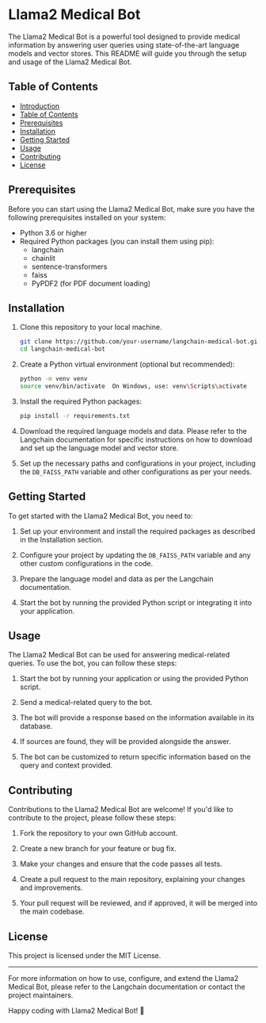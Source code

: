 

# Llama2 Medical Bot

The Llama2 Medical Bot is a powerful tool designed to provide medical information by answering user queries using state-of-the-art language models and vector stores. This README will guide you through the setup and usage of the Llama2 Medical Bot.

## Table of Contents

- [Introduction](#langchain-medical-bot)
- [Table of Contents](#table-of-contents)
- [Prerequisites](#prerequisites)
- [Installation](#installation)
- [Getting Started](#getting-started)
- [Usage](#usage)
- [Contributing](#contributing)
- [License](#license)

## Prerequisites

Before you can start using the Llama2 Medical Bot, make sure you have the following prerequisites installed on your system:

- Python 3.6 or higher
- Required Python packages (you can install them using pip):
    - langchain
    - chainlit
    - sentence-transformers
    - faiss
    - PyPDF2 (for PDF document loading)

## Installation

1. Clone this repository to your local machine.

    ```bash
    git clone https://github.com/your-username/langchain-medical-bot.git
    cd langchain-medical-bot
    ```

2. Create a Python virtual environment (optional but recommended):

    ```bash
    python -m venv venv
    source venv/bin/activate  On Windows, use: venv\Scripts\activate
    ```

3. Install the required Python packages:

    ```bash
    pip install -r requirements.txt
    ```

4. Download the required language models and data. Please refer to the Langchain documentation for specific instructions on how to download and set up the language model and vector store.

5. Set up the necessary paths and configurations in your project, including the `DB_FAISS_PATH` variable and other configurations as per your needs.

## Getting Started

To get started with the Llama2 Medical Bot, you need to:

1. Set up your environment and install the required packages as described in the Installation section.

2. Configure your project by updating the `DB_FAISS_PATH` variable and any other custom configurations in the code.

3. Prepare the language model and data as per the Langchain documentation.

4. Start the bot by running the provided Python script or integrating it into your application.

## Usage

The Llama2 Medical Bot can be used for answering medical-related queries. To use the bot, you can follow these steps:

1. Start the bot by running your application or using the provided Python script.

2. Send a medical-related query to the bot.

3. The bot will provide a response based on the information available in its database.

4. If sources are found, they will be provided alongside the answer.

5. The bot can be customized to return specific information based on the query and context provided.

## Contributing

Contributions to the Llama2 Medical Bot are welcome! If you'd like to contribute to the project, please follow these steps:

1. Fork the repository to your own GitHub account.

2. Create a new branch for your feature or bug fix.

3. Make your changes and ensure that the code passes all tests.

4. Create a pull request to the main repository, explaining your changes and improvements.

5. Your pull request will be reviewed, and if approved, it will be merged into the main codebase.

## License

This project is licensed under the MIT License.

---

For more information on how to use, configure, and extend the Llama2 Medical Bot, please refer to the Langchain documentation or contact the project maintainers.

Happy coding with Llama2 Medical Bot! 🚀
